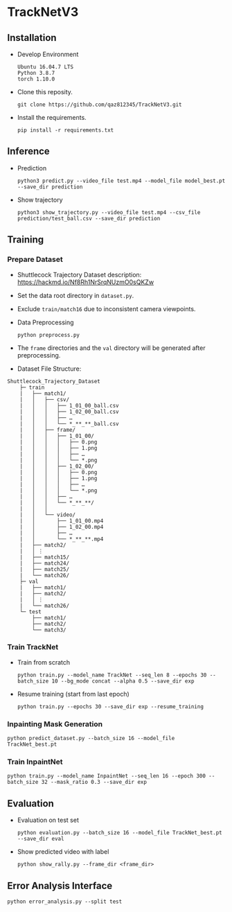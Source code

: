 # TrackNetV3

## Installation
* Develop Environment
    ```
    Ubuntu 16.04.7 LTS
    Python 3.8.7
    torch 1.10.0
    ```
* Clone this reposity.

    `git clone https://github.com/qaz812345/TrackNetV3.git`

* Install the requirements.

    `pip install -r requirements.txt`

## Inference
* Prediction

    `python3 predict.py --video_file test.mp4 --model_file model_best.pt --save_dir prediction`

* Show trajectory

    `python3 show_trajectory.py --video_file test.mp4 --csv_file prediction/test_ball.csv --save_dir prediction`

## Training
### Prepare Dataset
* Shuttlecock Trajectory Dataset description: https://hackmd.io/Nf8Rh1NrSrqNUzmO0sQKZw 
* Set the data root directory in ```dataset.py```.
* Exclude `train/match16` due to inconsistent camera viewpoints.
* Data Preprocessing

    `python preprocess.py`
* The `frame` directories and the `val` directory will be generated after preprocessing.
* Dataset File Structure:
```
Shuttlecock_Trajectory_Dataset
    ├─ train
    |   ├── match1/
    |   │   ├── csv/
    |   │   │   ├── 1_01_00_ball.csv
    |   │   │   ├── 1_02_00_ball.csv
    |   │   │   ├── …
    |   │   │   └── *_**_**_ball.csv
    |   │   ├── frame/
    |   │   │   ├── 1_01_00/
    |   │   │   │   ├── 0.png
    |   │   │   │   ├── 1.png
    |   │   │   │   ├── …
    |   │   │   │   └── *.png
    |   │   │   ├── 1_02_00/
    |   │   │   │   ├── 0.png
    |   │   │   │   ├── 1.png
    |   │   │   │   ├── …
    |   │   │   │   └── *.png
    |   │   │   ├── …
    |   │   │   └── *_**_**/
    |   │   │
    |   │   └── video/
    |   │       ├── 1_01_00.mp4
    |   │       ├── 1_02_00.mp4
    |   │       ├── …
    |   │       └── *_**_**.mp4
    |   ├── match2/
    |   │ ⋮
    |   ├── match15/
    |   ├── match24/
    |   ├── match25/
    |   └── match26/
    ├─ val
    |   ├── match1/
    |   ├── match2/
    |   │ ⋮
    |   └── match26/
    └─ test
        ├── match1/
        ├── match2/
        └── match3/
```




### Train TrackNet
* Train from scratch 

    `python train.py --model_name TrackNet --seq_len 8 --epochs 30 --batch_size 10 --bg_mode concat --alpha 0.5 --save_dir exp`

* Resume training (start from last epoch)

    `python train.py --epochs 30 --save_dir exp --resume_training`

### Inpainting Mask Generation
`python predict_dataset.py --batch_size 16 --model_file TrackNet_best.pt`

### Train InpaintNet
`python train.py --model_name InpaintNet --seq_len 16 --epoch 300 --batch_size 32 --mask_ratio 0.3 --save_dir exp`

## Evaluation
* Evaluation on test set

    `python evaluation.py --batch_size 16 --model_file TrackNet_best.pt --save_dir eval`

* Show predicted video with label

    `python show_rally.py --frame_dir <frame_dir>`

## Error Analysis Interface
`python error_analysis.py --split test`